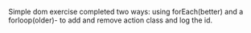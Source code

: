 Simple dom exercise completed two ways: using forEach(better) and a forloop(older)- to add and remove action class and log the id. 
